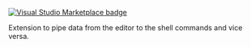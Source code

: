 [![Visual Studio Marketplace badge][marketplace-badge]][marketplace]

Extension to pipe data from the editor to the shell commands and vice versa.

[marketplace]: https://marketplace.visualstudio.com/items?itemName=romanilin.shell-pipe
[marketplace-badge]: https://img.shields.io/visual-studio-marketplace/v/romanilin.shell-pipe.svg?logo=visual-studio-code&label=VS%20Code%20Marketplace&color=007acc
